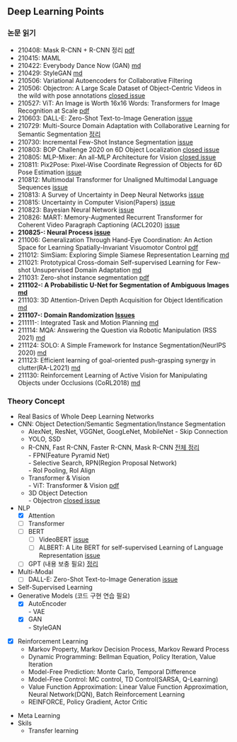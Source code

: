## Deep Learning Points

### 논문 읽기
- 210408: Mask R-CNN + R-CNN 정리 [pdf](https://github.com/JisuHann/One-day-One-paper/blob/main/R-CNN정리.pdf)
- 210415: MAML
- 210422: Everybody Dance Now (GAN) [md](https://github.com/JisuHann/One-day-One-paper/blob/main/Everybody_Dance_Now.md)
- 210429: StyleGAN [md](https://github.com/JisuHann/One-day-One-paper/blob/main/StyleGAN.md)
- 210506: Variational Autoencoders for Collaborative Filtering
- 210506: Objectron: A Large Scale Dataset of Object-Centric Videos in the wild with pose annotations [closed issue](https://github.com/JisuHann/One-day-One-paper/issues/2)
- 210527: ViT: An Image is Worth 16x16 Words: Transformers for Image Recognition at Scale [pdf](https://github.com/JisuHann/One-day-One-paper/blob/main/R-CNN정리.pdf)
- 210603: DALL-E: Zero-Shot Text-to-Image Generation [issue](https://github.com/JisuHann/One-day-One-paper/issues/5)
- 210729: Multi-Source Domain Adaptation with Collaborative Learning for Semantic Segmentation [정리](https://github.com/JisuHann/One-day-One-paper/blob/main/Multi_source_unsupervised_domain_adaptation.md)
- 210730: Incremental Few-Shot Instance Segmentation [issue](https://github.com/JisuHann/One-day-One-paper/issues/11)
- 210803: BOP Challenge 2020 on 6D Object Localization [closed issue](https://github.com/JisuHann/One-day-One-paper/issues/12)
- 210805: MLP-Mixer: An all-MLP Architecture for Vision [closed issue](https://github.com/JisuHann/One-day-One-paper/issues/6)
- 210811: Pix2Pose: Pixel-Wise Coordinate Regression of Objects for 6D Pose Estimation [issue](https://github.com/JisuHann/One-day-One-paper/issues/14)
- 210812: Multimodal Transformer for Unaligned Multimodal Language Sequences [issue](https://github.com/JisuHann/One-day-One-paper/issues/13)
- 210813: A Survey of Uncertainty in Deep Neural Networks [issue](https://github.com/JisuHann/One-day-One-paper/issues/18)
- 210815: Uncertainty in Computer Vision(Papers) [issue](https://github.com/JisuHann/One-day-One-paper/issues/19)
- 210823: Bayesian Neural Network [issue](https://github.com/JisuHann/One-day-One-paper/issues/21)
- 210826: MART: Memory-Augmented Recurrent Transformer for Coherent Video Paragraph Captioning (ACL2020) [issue](https://github.com/JisuHann/One-day-One-paper/issues/15)
- **210825-: Neural Process [issue](https://github.com/JisuHann/One-day-One-paper/issues/22)** 
- 211006: Generalization Through Hand-Eye Coordination: An Action Space for Learning Spatially-Invariant Visuomotor Control [pdf](https://github.com/JisuHann/One-day-One-paper/blob/main/HAN.pdf)
- 211012: SimSiam: Exploring Simple Siamese Representation Learning [md](https://github.com/JisuHann/One-day-One-paper/blob/main/SimSiam.md)
- 211021: Prototypical Cross-domain Self-supervised Learning for Few-shot Unsupervised Domain Adaptation [md](https://github.com/JisuHann/One-day-One-paper/blob/main/PCS.md)
- 211031: Zero-shot instance segmentation [pdf](https://github.com/JisuHann/One-day-One-paper/blob/main/ZSI.pdf)
- **211102-: A Probabilistic U-Net for Segmentation of Ambiguous Images [md](https://github.com/JisuHann/One-day-One-paper/blob/main/Probabilistic_U_Net.md)** 
- 211103: 3D Attention-Driven Depth Acquisition for Object Identification [md](https://github.com/JisuHann/One-day-One-paper/blob/main/MV-RNN.md)
- **211107-: Domain Randomization [Issues](https://github.com/JisuHann/One-day-One-paper/issues/34)** 
- 211111-: Integrated Task and Motion Planning [md](https://github.com/JisuHann/One-day-One-paper/blob/main/Integrated_task_and_motion_planning.md)
- 211114: MQA: Answering the Question via Robotic Manipulation (RSS 2021) [md](https://github.com/JisuHann/One-day-One-paper/blob/main/MQA.md)
- 211124: SOLO: A Simple Framework for Instance Segmentation(NeurIPS 2020) [md](https://github.com/JisuHann/One-day-One-paper/issues/36)
- 211123: Efficient learning of goal-oriented push-grasping synergy in clutter(RA-L2021) [md](https://github.com/JisuHann/One-day-One-paper/blob/main/Efficient-learning-of-goal-oriented-push-grasping-synergy-in-clutter.md)
- 211130: Reinforcement Learning of Active Vision for Manipulating Objects under Occlusions (CoRL2018) [md](https://github.com/JisuHann/One-day-One-paper/blob/main/ActiveVisionManipulation.md)

### Theory Concept
- Real Basics of Whole Deep Learning Networks
- CNN: Object Detection/Semantic Segmentation/Instance Segmentation
  - AlexNet, ResNet, VGGNet, GoogLeNet, MobileNet
        - Skip Connection
  - YOLO, SSD 
  - R-CNN, Fast R-CNN, Faster R-CNN, Mask R-CNN  [전체 정리](https://github.com/JisuHann/Deep-Learning-Repo/blob/main/R-CNN정리.pdf)     
        - FPN(Feature Pyramid Net)   
        - Selective Search, RPN(Region Proposal Network)   
        - RoI Pooling, RoI Align   
  - Transformer & Vision   
        - ViT: Transformer & Vision [pdf](https://github.com/JisuHann/Deep-Learning-Repo/blob/main/R-CNN정리.pdf)
  - 3D Object Detection   
        - Objectron [closed issue](https://github.com/JisuHann/Deep-Learning-Repo/issues/2)
- NLP
  - [x] Attention
  - [ ] Transformer
  - [ ] BERT     
      - [ ] VideoBERT [issue](https://github.com/JisuHann/Deep-Learning-Repo/issues/4)
      - [ ] ALBERT: A Lite BERT for self-supervised Learning of Language Representation [issue](https://github.com/JisuHann/Deep-Learning-Repo/issues/8)
  - [ ] GPT (내용 보충 필요) [정리](https://github.com/JisuHann/Deep-Learning-Repo/blob/main/2.%20Attention%2C%20Transformer%2C%20BERT%2C%20GPT.pdf)
- Multi-Modal
  - [ ] DALL-E: Zero-Shot Text-to-Image Generation [issue](https://github.com/JisuHann/Deep-Learning-Repo/issues/5)
- Self-Supervised Learning
- Generative Models (코드 구현 연습 필요)
  - [x] AutoEncoder   
        - VAE
  - [x] GAN   
        - StyleGAN
- [x] Reinforcement Learning
  - Markov Property, Markov Decision Process, Markov Reward Process
  - Dynamic Programming: Bellman Equation, Policy Iteration, Value Iteration
  - Model-Free Prediction: Monte Carlo, Temporal Difference
  - Model-Free Control: MC control, TD Control(SARSA, Q-Learning)
  - Value Function Approximation: Linear Value Function Approximation, Neural Network(DQN), Batch Reinforcement Learning
  - REINFORCE, Policy Gradient, Actor Critic
- Meta Learning
- Skils
   - Transfer learning
